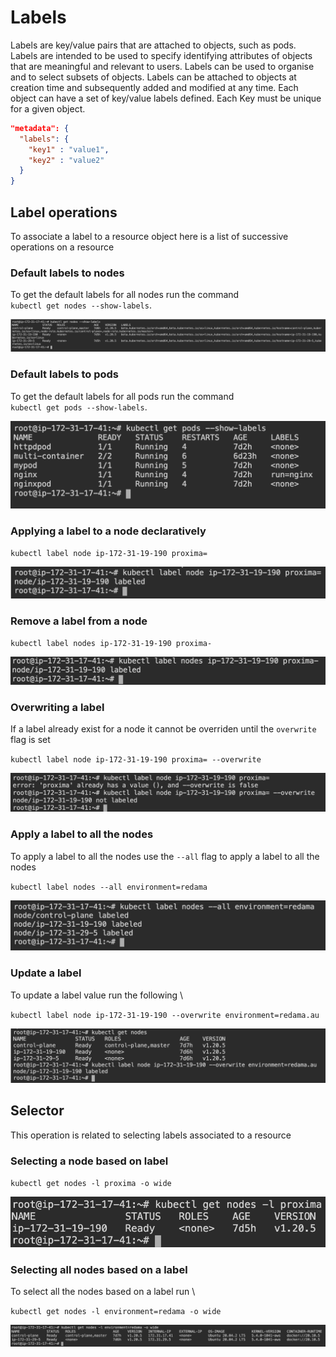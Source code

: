 # Labels

Labels are key/value pairs that are attached to objects, such as pods. Labels are intended to be used to specify identifying attributes of objects that are meaningful and relevant to users. Labels can be used to organise and to select subsets of objects. Labels can be attached to objects at creation time and subsequently added and modified at any time. Each object can have a set of key/value labels defined. Each Key must be unique for a given object.

```json
"metadata": {
  "labels": {
    "key1" : "value1",
    "key2" : "value2"
  }
}
```

## Label operations

To associate a label to a resource object here is a list of successive operations on a resource

### Default labels to nodes

To get the default labels for all nodes run the command \
`kubectl get nodes --show-labels`.

![labels-nodes](../snapshots/nodes-labels.png)

### Default labels to pods

To get the default labels for all pods run the command \
`kubectl get pods --show-labels`.

![labels-pods](../snapshots/pods-labels.png)

### Applying a label to a node declaratively

`kubectl label node ip-172-31-19-190 proxima=`

![label-worker-node](../snapshots/label-node-ip-172-31-19-190.png)

### Remove a label from a node

`kubectl label nodes ip-172-31-19-190 proxima-`

![remove-label](../snapshots/remove-label.png)

### Overwriting a label

If a label already exist for a node it cannot be overriden until the `overwrite` flag is set

`kubectl label node ip-172-31-19-190 proxima= --overwrite`

![overwrite-label](../snapshots/overwrite-label.png)

### Apply a label to all the nodes

To apply a label to all the nodes use the `--all` flag to apply a label to all the nodes

`kubectl label nodes --all environment=redama`

![label-allnodes](../snapshots/label-allnodes.png)

### Update a label

To update a label value run the following \

`kubectl label node ip-172-31-19-190 --overwrite environment=redama.au`

![label-update](../snapshots/update-label.png)

## Selector

This operation is related to selecting labels associated to a resource

### Selecting a node based on label

`kubectl get nodes -l proxima -o wide`

![get-nodes-labels](../snapshots/get-nodes-labels.png)

### Selecting all nodes based on a label

To select all the nodes based on a label run \

`kubectl get nodes -l environment=redama -o wide`

![nodes-label-select](../snapshots/nodes-label-select.png)
